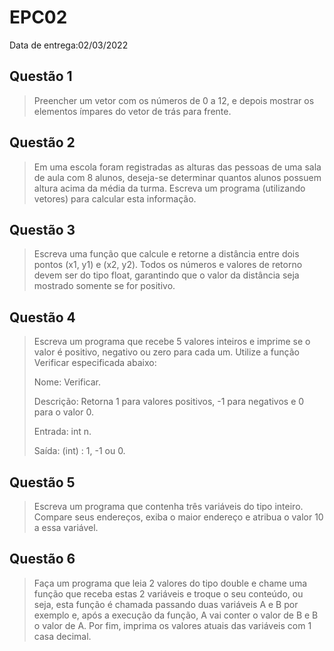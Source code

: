 # EPC02

Data de entrega:02/03/2022

## Questão 1
> Preencher um vetor com os números de 0 a 12, e depois mostrar os elementos ímpares do vetor de trás para frente.

## Questão 2
> Em uma escola foram registradas as alturas das pessoas de uma sala de aula com 8 alunos, deseja-se determinar quantos alunos possuem altura acima da média da turma. Escreva um programa (utilizando vetores) para calcular esta informação.

## Questão 3
> Escreva uma função que calcule e retorne a distância entre dois pontos (x1, y1) e (x2, y2). Todos os números e valores de retorno devem ser do tipo float, garantindo que o valor da distância seja mostrado somente se for positivo.

## Questão 4
> Escreva um programa que recebe 5 valores inteiros e imprime se o valor é positivo, negativo ou zero para cada um. Utilize a função Verificar especificada abaixo:
> 
> Nome: Verificar.
>
> Descrição: Retorna 1 para valores positivos, -1 para negativos e 0 para o valor 0.
>
> Entrada: int n.
>
> Saída: (int) : 1, -1 ou 0.

## Questão 5
> Escreva um programa que contenha três variáveis do tipo inteiro. Compare seus endereços, exiba o maior endereço e atribua o valor 10 a essa variável.

## Questão 6
> Faça um programa que leia 2 valores do tipo double e chame uma função que receba estas 2 variáveis e troque o seu conteúdo, ou seja, esta função é chamada passando duas variáveis A e B por exemplo e, após a execução da função, A vai conter o valor de B e B o valor de A. Por fim, imprima os valores atuais das variáveis com 1 casa decimal.